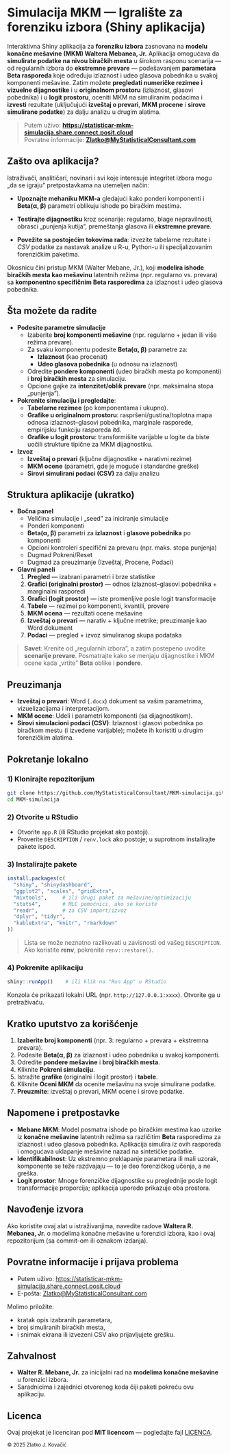 # Simulacija MKM — Igralište za forenziku izbora (Shiny aplikacija)

Interaktivna Shiny aplikacija za **forenziku izbora** zasnovana na **modelu konačne mešavine (MKM) Waltera Mebanea, Jr.**
Aplikacija omogućava da **simulirate podatke na nivou biračkih mesta** u širokom rasponu scenarija — od regularnih izbora do **ekstremne prevare** — podešavanjem **parametara Beta rasporeda** koje određuju izlaznost i udeo glasova pobednika u svakoj komponenti mešavine. Zatim možete **pregledati numeričke rezimee i vizuelne dijagnostike** i u **originalnom prostoru** (izlaznost, glasovi pobednika) i u **logit prostoru**, oceniti MKM na simuliranim podacima i **izvesti** rezultate (uključujući **izveštaj o prevari**, **MKM procene** i **sirove simulirane podatke**) za dalju analizu u drugim alatima.

> Putem uživo: **https://statisticar-mkm-simulacija.share.connect.posit.cloud**  
> Povratne informacije: **Zlatko@MyStatisticalConsultant.com**

## Zašto ova aplikacija?

Istraživači, analitičari, novinari i svi koje interesuje integritet izbora mogu „da se igraju” pretpostavkama na utemeljen način:

- **Upoznajte mehaniku MKM-a** gledajući kako ponderi komponenti i **Beta(α, β)** parametri oblikuju ishode po biračkim mestima.

- **Testirajte dijagnostiku** kroz scenarije: regularno, blage nepravilnosti, obrasci „punjenja kutija”, premeštanja glasova ili **ekstremne prevare**.

- **Povežite sa postojećim tokovima rada**: izvezite tabelarne rezultate i *CSV* podatke za nastavak analize u R-u, Python-u ili specijalizovanim forenzičkim paketima.

Okosnicu čini pristup MKM (Walter Mebane, Jr.), koji **modelira ishode biračkih mesta kao mešavinu** latentnih režima (npr. regularno vs. prevara) sa **komponentno specifičnim Beta rasporedima** za izlaznost i udeo glasova pobednika.

## Šta možete da radite

- **Podesite parametre simulacije**
   - Izaberite **broj komponenti mešavine** (npr. regularno + jedan ili više režima prevare).
   - Za svaku komponentu podesite **Beta(α, β)** parametre za:
      - **Izlaznost** (kao procenat)
      - **Udeo glasova pobednika** (u odnosu na izlaznost)
   - Odredite **pondere komponenti** (udeo biračkih mesta po komponenti) i **broj biračkih mesta** za simulaciju.
   - Opcione gajke za **intenzitet/oblik prevare** (npr. maksimalna stopa „punjenja”).
- **Pokrenite simulaciju i pregledajte**:
   - **Tabelarne rezimee** (po komponentama i ukupno).
   - **Grafike u originalnom prostoru**: raspršeni/gustina/toplotna mapa odnosa izlaznost–glasovi pobednika, marginale rasporede, empirijsku funkciju rasporeda itd.
   - **Grafike u logit prostoru**: transformišite varijable u logite da biste uočili strukture tipične za MKM dijagnostiku.
- **Izvoz**
   - **Izveštaj o prevari** (ključne dijagnostike + narativni rezime)
   - **MKM ocene** (parametri, gde je moguće i standardne greške)
   - **Sirovi simulirani podaci (CSV)** za dalju analizu

## Struktura aplikacije (ukratko)

- **Bočna panel**
   - Veličina simulacije i „seed” za iniciranje simulacije
   - Ponderi komponenti
   - **Beta(α, β)** parametri za **izlaznost** i **glasove pobednika** po komponenti
   - Opcioni kontroleri specifični za prevaru (npr. maks. stopa punjenja)
   - Dugmad Pokreni/Reset
   - Dugmad za preuzimanje (Izveštaj, Procene, Podaci)
- **Glavni paneli**
   1. **Pregled** — izabrani parametri i brze statistike
   2. **Grafici (originalni prostor)** — odnos izlaznost–glasovi pobednika + marginalni rasporedi
   3. **Grafici (logit prostor)** — iste promenljive posle logit transformacije
   4. **Tabele** — rezimei po komponenti, kvantili, provere
   5. **MKM ocena** — rezultati ocene mešavine
   6. **Izveštaj o prevari** — narativ + ključne metrike; preuzimanje kao Word dokument
   7. **Podaci** — pregled + izvoz simuliranog skupa podataka

> **Savet**: Krenite od „regularnih izbora”, a zatim postepeno uvodite **scenarije prevare**. Posmatrajte kako se menjaju dijagnostike i MKM ocene kada „vrtite” **Beta** oblike i **pondere**.

## Preuzimanja

- **Izveštaj o prevari**: Word (`.docx`) dokument sa vašim parametrima, vizuelizacijama i interpretacijom.
- **MKM ocene**: Udeli i parametri komponenti (sa dijagnostikom).
- **Sirovi simulacioni podaci (CSV)**: Izlaznost i glasovi pobednika po biračkom mestu (i izvedene varijable); možete ih koristiti u drugim forenzičkim alatima.

## Pokretanje lokalno

### 1) Klonirajte repozitorijum

```bash
git clone https://github.com/MyStatisticalConsultant/MKM-simulacija.git
cd MKM-simulacija
```
### 2) Otvorite u RStudio

- Otvorite `app.R` (ili RStudio projekat ako postoji).
- Proverite `DESCRIPTION` / `renv.lock` ako postoje; u suprotnom instalirajte pakete ispod.

### 3) Instalirajte pakete

```r
install.packages(c(
  "shiny", "shinydashboard",
  "ggplot2", "scales", "gridExtra",
  "mixtools",     # ili drugi paket za mešavine/optimizaciju
  "stats4",       # MLE pomoćnici, ako se koriste
  "readr",        # za CSV import/izvoz
  "dplyr", "tidyr",
  "kableExtra", "knitr", "rmarkdown"
))
```

> Lista se može neznatno razlikovati u zavisnosti od vašeg `DESCRIPTION`. Ako koristite **renv**, pokrenite `renv::restore()`.

### 4) Pokrenite aplikaciju

```r
shiny::runApp()    # ili klik na "Run App" u RStudio
```

Konzola će prikazati lokalni URL (npr. `http://127.0.0.1:xxxx`). Otvorite ga u pretraživaču.

## Kratko uputstvo za korišćenje

1. **Izaberite broj komponenti** (npr. 3: regularno + prevara + ekstremna prevara).
2. Podesite **Beta(α, β)** za izlaznost i udeo pobednika u svakoj komponenti.
3. Odredite **pondere mešavine** i **broj biračkih mesta**.
4. Kliknite **Pokreni simulaciju**.
5. Istražite **grafike** (originalni i logit prostor) i **tabele**.
6. Kliknite **Oceni MKM** da ocenite mešavinu na svoje simulirane podatke.
7. **Preuzmite**: izveštaj o prevari, MKM ocene i sirove podatke.

## Napomene i pretpostavke

- **Mebane MKM**: Model posmatra ishode po biračkim mestima kao uzorke iz **konačne mešavine** latentnih režima sa različitim **Beta** rasporedima za izlaznost i udeo glasova pobednika. Aplikacija simulira iz ovih rasporeda i omogućava uklapanje mešavine nazad na sintetičke podatke.
- **Identifikabilnost**: Uz ekstremno preklapanje parametara ili mali uzorak, komponente se teže razdvajaju — to je deo forenzičkog učenja, a ne greška.
- **Logit prostor**: Mnoge forenzičke dijagnostike su preglednije posle logit transformacije proporcija; aplikacija uporedo prikazuje oba prostora.

## Navođenje izvora

Ako koristite ovaj alat u istraživanjima, navedite radove **Waltera R. Mebanea, Jr.** o modelima 
konačne mešavine u forenzici izbora, kao i ovaj repozitorijum (sa commit-om ili oznakom izdanja).

## Povratne informacije i prijava problema

- Putem uživo: https://statisticar-mkm-simulacija.share.connect.posit.cloud
- E-pošta: Zlatko@MyStatisticalConsultant.com

Molimo priložite:

- kratak opis izabranih parametara,
- broj simuliranih biračkih mesta,
- i snimak ekrana ili izvezeni CSV ako prijavljujete grešku.

## Zahvalnost 

- **Walter R. Mebane, Jr.** za inicijalni rad na **modelima konačne mešavine** u forenzici izbora.
- Saradnicima i zajednici otvorenog koda čiji paketi pokreću ovu aplikaciju.

## Licenca

Ovaj projekat je licenciran pod **MIT licencom** — pogledajte fajl [LICENCA](LICENSE).

<sub>© 2025 Zlatko J. Kovačić</sub>